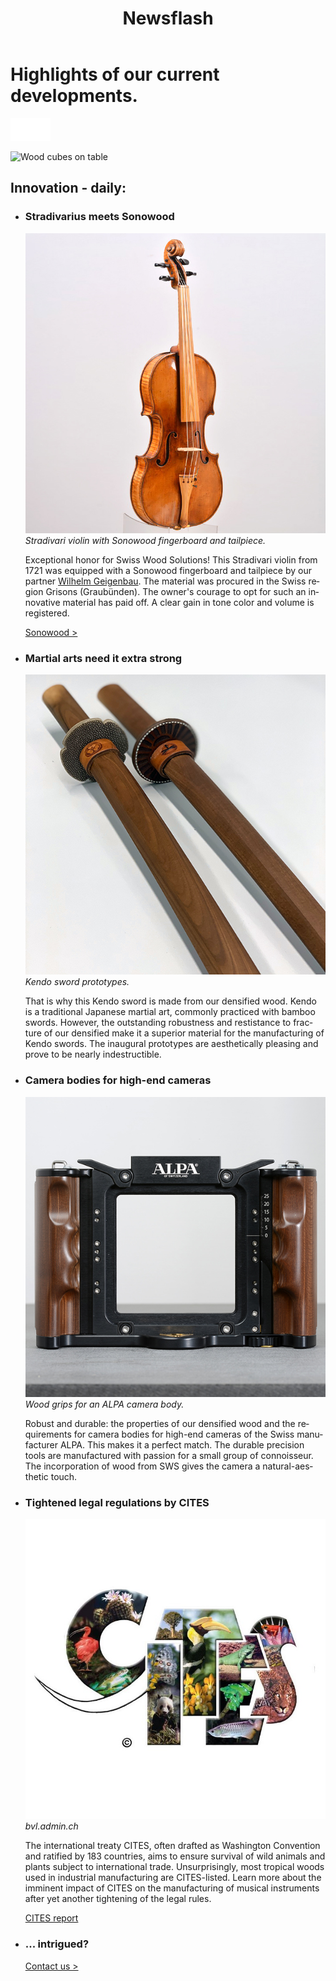 ﻿---
lang: en
title: 'Newsflash'
order: 6
---

<div class="full-width-kenburns">
<div class="wrap-bg-image">

# Highlights of our current developments.

![arrow down](/assets/images/arrow-d-white.svg)

</div>
<img srcset="/assets/images/contact_cover_2x.jpg"
     src="/assets/images/contact_cover.jpg" alt="Wood cubes on table">
</div>

<div class="full-width">
<div class="wrap -cols2">

## Innovation - daily:

- ### Stradivarius meets Sonowood
  ![Stradivarius from 1721 with Sonowood](/assets/images/news_201812_stradivarius.jpeg)
  *Stradivari violin with Sonowood fingerboard and tailpiece.*

  Exceptional honor for Swiss Wood Solutions! This Stradivari violin from 1721 was equipped with a Sonowood fingerboard and tailpiece by our partner [Wilhelm Geigenbau](http://wilhelm.geigenbau.ag). The material was procured in the Swiss region Grisons (Graubünden). The owner's courage to opt for such an innovative material has paid off. A clear gain in tone color and volume is registered.

  <a class="btn" href="/en/products/sonowood/">Sonowood ></a>

- ### Martial arts need it extra strong
  ![extra strong wood sword for kendo](/assets/images/RD_kendo.jpg)
  *Kendo sword prototypes.*

  That is why this Kendo sword is made from our densified wood. Kendo is a traditional Japanese martial art, commonly practiced with bamboo swords. However, the outstanding robustness and restistance to fracture of our densified make it a superior material for the manufacturing of Kendo swords. The inaugural prototypes are aesthetically pleasing and prove to be nearly indestructible.

- ### Camera bodies for high-end cameras
  ![violin with sonowood](/assets/images/RD_alpa.jpg)
  *Wood grips for an ALPA camera body.*

  Robust and durable: the properties of our densified wood and the requirements for camera bodies for high-end cameras of the Swiss manufacturer ALPA. This makes it a perfect match. The durable precision tools are manufactured with passion for a small group of connoisseur. The incorporation of wood from SWS gives the camera a natural-aesthetic touch.

- ### Tightened legal regulations by CITES
  ![CITES](/assets/images/citeslogo.jpg)
  *bvl.admin.ch*

  The international treaty CITES, often drafted as Washington Convention and ratified by 183 countries, aims to ensure survival of wild animals and plants subject to international trade. Unsurprisingly, most tropical woods used in industrial manufacturing are CITES-listed. Learn more about the imminent impact of CITES on the manufacturing of musical instruments after yet another tightening of the legal rules.

  <a class="btn" href="/assets/docs/2018_CITES_CH.pdf">CITES report</a>

- ### ... intrigued?

  <a class="btn -red" href="/en/contact">Contact us ></a>

</div>
</div>
